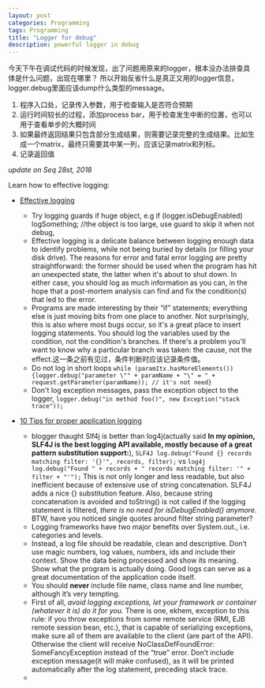 ```yaml
---
layout: post
categories: Programming
tags: Programming
title: "Logger for debug"
description: powerful logger in debug
---
```


今天下午在调试代码的时候发现，出了问题用原来的logger，根本没办法排查具体是什么问题，出现在哪里？
所以开始反省什么是真正又用的logger信息，logger.debug里面应该dump什么类型的message。

1. 程序入口处，记录传入参数，用于检查输入是否符合预期
2. 运行时间较长的过程，添加process bar，用于检查发生中断的位置，也可以用于查看单步的大概时间
3. 如果最终返回结果只包含部分生成结果，则需要记录完整的生成结果。比如生成一个matrix，最终只需要其中某一列，应该记录matrix和列标。
4. 记录返回值

_update on Seq 28st, 2018_

Learn how to effective logging:
- [Effective logging](http://www.kdgregory.com/index.php?page=java.logging)
  - Try logging guards if huge object, e.g if (logger.isDebugEnabled) logSomething; //the object is too large, use guard to skip it when not debug,
  - Effective logging is a delicate balance between logging enough data to identify problems, while not being buried by details (or filling your disk drive). The reasons for error and fatal error logging are pretty straightforward: the former should be used when the program has hit an unexpected state, the latter when it's about to shut down. In either case, you should log as much information as you can, in the hope that a post-mortem analysis can find and fix the condition(s) that led to the error.
  - Programs are made interesting by their “if” statements; everything else is just moving bits from one place to another. Not surprisingly, this is also where most bugs occur, so it's a great place to insert logging statements. You should log the variables used by the condition, not the condition's branches. If there's a problem you'll want to know why a particular branch was taken: the cause, not the effect.这一条之前有见过，条件判断时应该记录条件值。
  - Do not log in short loops `while (paramItx.hasMoreElements()){logger.debug("parameter \"" + paramName + "\" = " + request.getParameter(paramName)); // it's not need}`
  - Don't log exception messages, pass the exception object to the logger, `logger.debug("in method foo()", new Exception("stack trace"));`

- [10 Tips for proper application logging](https://www.javacodegeeks.com/2011/01/10-tips-proper-application-logging.html)
  - blogger thaught Slf4j is better than log4j(actually said **In my opinion, SLF4J is the best logging API available, mostly because of a great pattern substitution support:**), `SLF4J log.debug("Found {} records matching filter: '{}'", records, filter);` vs `log4j log.debug("Found " + records + " records matching filter: '" + filter + "'");` This is not only longer and less readable, but also inefficient because of extensive use of string concatenation. SLF4J adds a nice {} substitution feature. Also, because string concatenation is avoided and toString() is not called if the logging statement is filtered, _there is no need for isDebugEnabled() anymore_. BTW, have you noticed single quotes around filter string parameter?
  - Logging frameworks have two major benefits over System.out., i.e. categories and levels.
  - Instead, a log file should be readable, clean and descriptive. Don’t use magic numbers, log values, numbers, ids and include their context. Show the data being processed and show its meaning. Show what the program is actually doing. Good logs can serve as a great documentation of the application code itself.
  - You should **never** include file name, class name and line number, although it’s very tempting.
  - First of all, _avoid logging exceptions, let your framework or container (whatever it is) do it for you._ There is one, ekhem, exception to this rule: if you throw exceptions from some remote service (RMI, EJB remote session bean, etc.), that is capable of serializing exceptions, make sure all of them are available to the client (are part of the API). Otherwise the client will receive NoClassDefFoundError: SomeFancyException instead of the “true” error. Don’t include exception message(it will make confused), as it will be printed automatically after the log statement, preceding stack trace.
  - 

